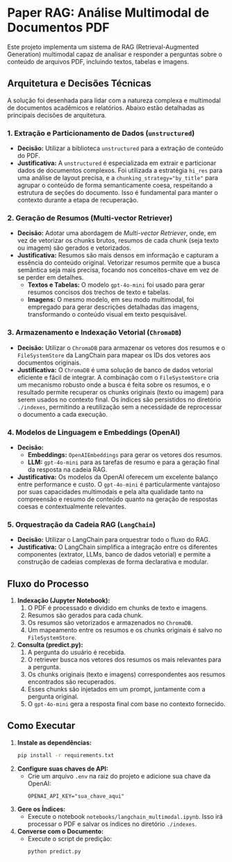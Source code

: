 # Paper RAG: Análise Multimodal de Documentos PDF

Este projeto implementa um sistema de RAG (Retrieval-Augmented Generation) multimodal capaz de analisar e responder a perguntas sobre o conteúdo de arquivos PDF, incluindo textos, tabelas e imagens.

## Arquitetura e Decisões Técnicas

A solução foi desenhada para lidar com a natureza complexa e multimodal de documentos acadêmicos e relatórios. Abaixo estão detalhadas as principais decisões de arquitetura.

### 1. Extração e Particionamento de Dados (`unstructured`)

- **Decisão:** Utilizar a biblioteca `unstructured` para a extração de conteúdo do PDF.
- **Justificativa:** A `unstructured` é especializada em extrair e particionar dados de documentos complexos. Foi utilizada a estratégia `hi_res` para uma análise de layout precisa, e a `chunking_strategy="by_title"` para agrupar o conteúdo de forma semanticamente coesa, respeitando a estrutura de seções do documento. Isso é fundamental para manter o contexto durante a etapa de recuperação.

### 2. Geração de Resumos (Multi-vector Retriever)

- **Decisão:** Adotar uma abordagem de *Multi-vector Retriever*, onde, em vez de vetorizar os chunks brutos, resumos de cada chunk (seja texto ou imagem) são gerados e vetorizados.
- **Justificativa:** Resumos são mais densos em informação e capturam a essência do conteúdo original. Vetorizar resumos permite que a busca semântica seja mais precisa, focando nos conceitos-chave em vez de se perder em detalhes.
    - **Textos e Tabelas:** O modelo `gpt-4o-mini` foi usado para gerar resumos concisos dos trechos de texto e tabelas.
    - **Imagens:** O mesmo modelo, em seu modo multimodal, foi empregado para gerar descrições detalhadas das imagens, transformando o conteúdo visual em texto pesquisável.

### 3. Armazenamento e Indexação Vetorial (`ChromaDB`)

- **Decisão:** Utilizar o `ChromaDB` para armazenar os vetores dos resumos e o `FileSystemStore` da LangChain para mapear os IDs dos vetores aos documentos originais.
- **Justificativa:** O `ChromaDB` é uma solução de banco de dados vetorial eficiente e fácil de integrar. A combinação com o `FileSystemStore` cria um mecanismo robusto onde a busca é feita sobre os resumos, e o resultado permite recuperar os chunks originais (texto ou imagem) para serem usados no contexto final. Os índices são persistidos no diretório `./indexes`, permitindo a reutilização sem a necessidade de reprocessar o documento a cada execução.

### 4. Modelos de Linguagem e Embeddings (OpenAI)

- **Decisão:**
    - **Embeddings:** `OpenAIEmbeddings` para gerar os vetores dos resumos.
    - **LLM:** `gpt-4o-mini` para as tarefas de resumo e para a geração final da resposta na cadeia RAG.
- **Justificativa:** Os modelos da OpenAI oferecem um excelente balanço entre performance e custo. O `gpt-4o-mini` é particularmente vantajoso por suas capacidades multimodais e pela alta qualidade tanto na compreensão e resumo de conteúdo quanto na geração de respostas coesas e contextualmente relevantes.

### 5. Orquestração da Cadeia RAG (`LangChain`)

- **Decisão:** Utilizar o LangChain para orquestrar todo o fluxo do RAG.
- **Justificativa:** O LangChain simplifica a integração entre os diferentes componentes (extrator, LLMs, banco de dados vetorial) e permite a construção de cadeias complexas de forma declarativa e modular.

## Fluxo do Processo

1.  **Indexação (Jupyter Notebook):**
    1.  O PDF é processado e dividido em chunks de texto e imagens.
    2.  Resumos são gerados para cada chunk.
    3.  Os resumos são vetorizados e armazenados no `ChromaDB`.
    4.  Um mapeamento entre os resumos e os chunks originais é salvo no `FileSystemStore`.
2.  **Consulta (predict.py):**
    1.  A pergunta do usuário é recebida.
    2.  O retriever busca nos vetores dos resumos os mais relevantes para a pergunta.
    3.  Os chunks originais (texto e imagens) correspondentes aos resumos encontrados são recuperados.
    4.  Esses chunks são injetados em um prompt, juntamente com a pergunta original.
    5.  O `gpt-4o-mini` gera a resposta final com base no contexto fornecido.

## Como Executar

1.  **Instale as dependências:**
    ```bash
    pip install -r requirements.txt
    ```
2.  **Configure suas chaves de API:**
    - Crie um arquivo `.env` na raiz do projeto e adicione sua chave da OpenAI:
      ```
      OPENAI_API_KEY="sua_chave_aqui"
      ```
3.  **Gere os Índices:**
    - Execute o notebook `notebooks/langchain_multimodal.ipynb`. Isso irá processar o PDF e salvar os índices no diretório `./indexes`.
4.  **Converse com o Documento:**
    - Execute o script de predição:
      ```bash
      python predict.py
      ```
